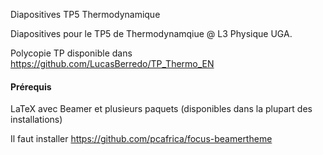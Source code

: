Diapositives TP5 Thermodynamique

Diapositives pour le TP5 de Thermodynamqiue @ L3 Physique UGA. 

Polycopie TP disponible dans https://github.com/LucasBerredo/TP_Thermo_EN

#### Prérequis

LaTeX avec Beamer et plusieurs paquets (disponibles dans la plupart des 
installations)

Il faut installer https://github.com/pcafrica/focus-beamertheme
